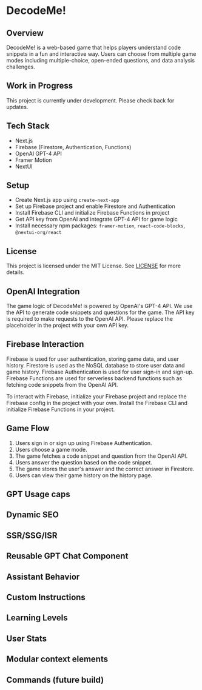 # DecodeMe!

## Overview
DecodeMe! is a web-based game that helps players understand code snippets in a fun and interactive way. Users can choose from multiple game modes including multiple-choice, open-ended questions, and data analysis challenges.

## Work in Progress
This project is currently under development. Please check back for updates.

## Tech Stack
- Next.js
- Firebase (Firestore, Authentication, Functions)
- OpenAI GPT-4 API
- Framer Motion
- NextUI

## Setup
- Create Next.js app using `create-next-app`
- Set up Firebase project and enable Firestore and Authentication
- Install Firebase CLI and initialize Firebase Functions in project
- Get API key from OpenAI and integrate GPT-4 API for game logic
- Install necessary npm packages: `framer-motion`, `react-code-blocks`, `@nextui-org/react`

## License
This project is licensed under the MIT License. See [LICENSE](LICENSE) for more details.

## OpenAI Integration

The game logic of DecodeMe! is powered by OpenAI's GPT-4 API. We use the API to generate code snippets and questions for the game. The API key is required to make requests to the OpenAI API. Please replace the placeholder in the project with your own API key.

## Firebase Interaction

Firebase is used for user authentication, storing game data, and user history. Firestore is used as the NoSQL database to store user data and game history. Firebase Authentication is used for user sign-in and sign-up. Firebase Functions are used for serverless backend functions such as fetching code snippets from the OpenAI API.

To interact with Firebase, initialize your Firebase project and replace the Firebase config in the project with your own. Install the Firebase CLI and initialize Firebase Functions in your project.

## Game Flow

1. Users sign in or sign up using Firebase Authentication.
2. Users choose a game mode.
3. The game fetches a code snippet and question from the OpenAI API.
4. Users answer the question based on the code snippet.
5. The game stores the user's answer and the correct answer in Firestore.
6. Users can view their game history on the history page.


## GPT Usage caps


## Dynamic SEO


## SSR/SSG/ISR


## Reusable GPT Chat Component


## Assistant Behavior


## Custom Instructions


## Learning Levels


## User Stats


## Modular context elements


## Commands (future build)


## 